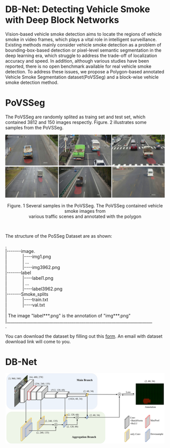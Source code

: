 # DB-Net: Detecting Vehicle Smoke with Deep Block Networks
Vision-based vehicle smoke detection aims to locate the regions of vehicle smoke in video frames, which plays a vital role in intelligent surveillance. 
Existing methods mainly consider vehicle smoke detection as a problem of bounding-box-based detection or pixel-level semantic segmentation in the deep learning era, which struggle to address the trade-off of localization accuracy and speed. In addition, although various studies have been reported, there is no open benchmark available for real vehicle smoke detection. To address these issues, we propose a Polygon-based annotated Vehicle Smoke Segmentation dataset(PoVSSeg) and a block-wise vehicle smoke detection method.

# __PoVSSeg__ <br>

The PoVSSeg are randomly splited as traing set and test set, which contained 3812 and 150 images respectly. Figure. 2 illustrates some samples
from the PoVSSeg. 
<div align="center">
	<img src="/images/sample.png" alt="Editor" width="600">
</div>
<p align="center">Figure. 1 Several samples in the PoVSSeg. The PoVSSeg contained vehicle smoke images from <br>
various traffic scenes and annotated with the polygon</p> <br>

The structure of the PoSSeg Dataset are as shown:

.<br>
|-------image. <br>
|    &emsp;&emsp;&emsp;   |----img1.png     <br>
|     &emsp;&emsp;&emsp;  |    ...          <br>
|      &emsp;&emsp;&emsp; |----img3962.png  <br>
|-------label    
|      &emsp;&emsp;&emsp; |----label1.png   <br>
|      &emsp;&emsp;&emsp; |    ...          <br>
|      &emsp;&emsp;&emsp; |----label3962.png  <br>
|-------Smoke_splits          <br>
|      &emsp;&emsp;&emsp; |----train.txt      <br>
|      &emsp;&emsp;&emsp; |----val.txt        <br>
|    <br>
| The image "label***.png" is the annotation of "img***.png" <br>
|________________________________________________________________________<br>
.<br>


You can download the dataset by filling out this [form](https://docs.google.com/forms/d/e/1FAIpQLSfZ6Pw6muzzNTMrCV5uGrYsLxy0l1veolO-oH70uu1cJp-GUg/viewform?usp=sf_link). 
An email with dataset download link will come to you.


# DB-Net
<div align="center">
	<img src="/images/framework_DB-Net.png" alt="Editor" width="600">
</div>
